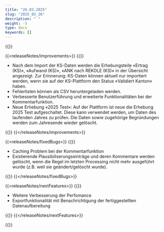 ```yaml
---
title: "26.03.2025" 
slug: "2025_03_26" 
description: " "
weight: -5
type: docs
keywords: []
---
```


{{<releaseNotes>}}

{{<releaseNotes/improvements>}}
{{<markdown>}}

- Nach dem Import der KS-Daten werden die Erhebungsteile «Ertrag (KS)», «Aufwand (KS)», «ANK nach REKOLE (KS)» in der Übersicht angezeigt.
  Zur Erinnerung: KS-Daten können aktuell nur importiert werden, wenn sie auf der KS-Plattform den Status «Validiert Kanton» haben.
- Fehlerlisten können als CSV heruntergeladen werden.
- Verbesserte Benutzerführung und erweiterte Funktionalitäten bei der Kommentarfunktion.
- Neue Erhebung «2025 Test»: Auf der Plattform ist neue die Erhebung 2025 Test aufgeschaltet. Diese kann verwendet werden, um Daten des laufenden Jahres zu prüfen. Die Daten sowie zugehörige Begründungen werden zum Jahresende wieder gelöscht.

{{</markdown>}}
{{</releaseNotes/improvements>}}

{{<releaseNotes/fixedBugs>}}
{{<markdown>}}

- Caching Problem bei der Kommentarfunktion
- Existierende Plausibiliserungseinträge und deren Kommentare werden gelöscht, wenn die Regel im letzten Processing nicht mehr ausgeführt wurde (z.B. weil sie geändert/gelöscht wurde).

{{</markdown>}}
{{</releaseNotes/fixedBugs>}}

{{<releaseNotes/nextFeatures>}}
{{<markdown>}}

- Weitere Verbesserung der Perfomance
- Exportfunktionalität mit Benachrichtigung der fertiggestellten Datenaufbereitung

{{</markdown>}}
{{</releaseNotes/nextFeatures>}}

{{</releaseNotes>}}
